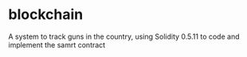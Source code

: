 # blockchain
A system to track guns in the country, using Solidity 0.5.11 to code and implement the samrt contract
